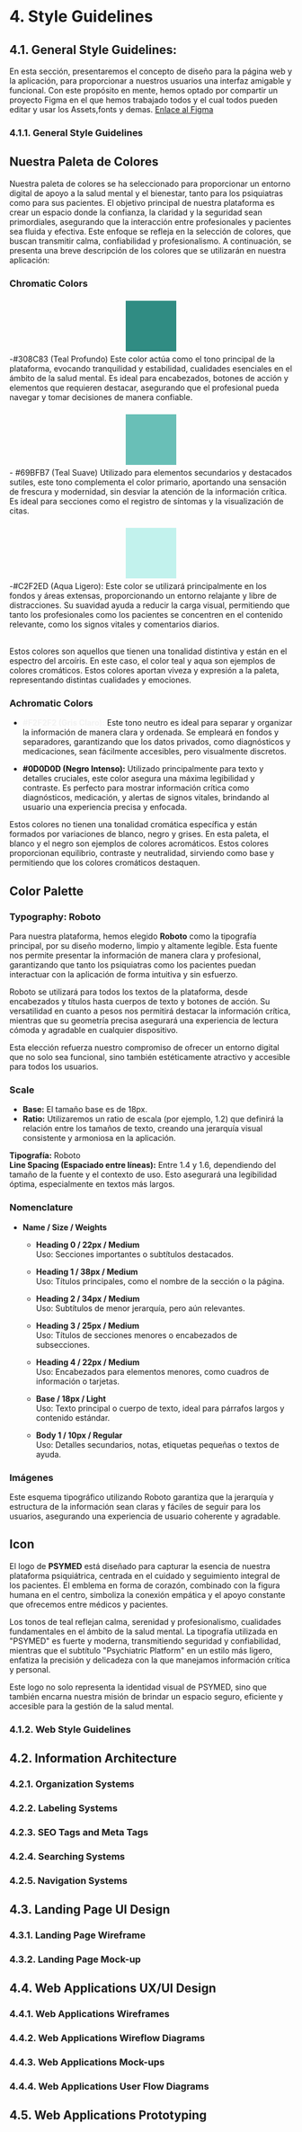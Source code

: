 # 4. Style Guidelines
## 4.1. General Style Guidelines: 
En esta sección, presentaremos el concepto de diseño para la página web y
la aplicación, para proporcionar a nuestros usuarios una interfaz amigable
y funcional. Con este propósito en mente, hemos optado por compartir un proyecto
Figma en el que hemos trabajado todos y el cual todos pueden editar y usar los
Assets,fonts y demas.
[Enlace al Figma](https://www.figma.com/design/WdMYexswCo2IFZE3tdsAJs/Open-Source-y-App-Web?node-id=61-79&t=ajW613l5JyQTJqL4-1)
### 4.1.1. General Style Guidelines
## Nuestra Paleta de Colores

Nuestra paleta de colores se ha seleccionado para proporcionar un 
entorno digital de apoyo a la salud mental y el bienestar, tanto para 
los psiquiatras como para sus pacientes. El objetivo principal de 
nuestra plataforma es crear un espacio donde la confianza, la claridad 
y la seguridad sean primordiales, asegurando que la interacción entre 
profesionales y pacientes sea fluida y efectiva. Este enfoque se refleja
en la selección de colores, que buscan transmitir calma, confiabilidad y 
profesionalismo. A continuación, se presenta una breve descripción de los 
colores que se utilizarán en nuestra aplicación:

### Chromatic Colors
<div style="display: flex; justify-content: center; align-items: center; height: 100px;">
  <div style="width: 90px; height: 90px; background-color: #308C83;"></div>
</div>
-#308C83 (Teal Profundo) Este color actúa como el tono principal de la 
plataforma, evocando tranquilidad y estabilidad, cualidades esenciales 
en el ámbito de la salud mental. Es ideal para encabezados, botones de 
acción y elementos que requieren destacar, asegurando que el profesional 
pueda navegar y tomar decisiones de manera confiable.<br><br>

<div style="display: flex; justify-content: center; align-items: center; height: 100px;">
  <div style="width: 90px; height: 90px; background-color: #69BFB7;"></div>
</div>
- #69BFB7 (Teal Suave) Utilizado para elementos secundarios y destacados 
sutiles, este tono complementa el color primario, aportando una sensación
de frescura y modernidad, sin desviar la atención de la información crítica. Es ideal para 
secciones como el registro de síntomas y la visualización de citas.<br><br>

<div style="display: flex; justify-content: center; align-items: center; height: 100px;">
  <div style="width: 90px; height: 90px; background-color: #C2F2ED;"></div>
</div>
-#C2F2ED (Aqua Ligero): Este color se utilizará principalmente en los fondos y áreas extensas,
proporcionando un entorno relajante y libre de distracciones. Su 
suavidad ayuda a reducir la carga visual, permitiendo que tanto 
los profesionales como los pacientes se concentren en el contenido 
relevante, como los signos vitales y comentarios diarios.<br><br>

Estos colores son aquellos que tienen una tonalidad distintiva y están 
en el espectro del arcoíris. En este caso, el color teal y aqua son 
ejemplos de colores cromáticos. Estos colores aportan viveza y expresión
a la paleta, representando distintas cualidades y emociones.

### Achromatic Colors

- <span style="color:#F2F2F2;">**#F2F2F2 (Gris Claro):**</span> Este tono neutro es ideal para separar y organizar la información de manera clara y ordenada. Se empleará en fondos y separadores, garantizando que los datos privados, como diagnósticos y medicaciones, sean fácilmente accesibles, pero visualmente discretos.

- <span style="color:#0D0D0D;">**#0D0D0D (Negro Intenso):**</span> Utilizado principalmente para texto y detalles cruciales, este color asegura una máxima legibilidad y contraste. Es perfecto para mostrar información crítica como diagnósticos, medicación, y alertas de signos vitales, brindando al usuario una experiencia precisa y enfocada.

Estos colores no tienen una tonalidad cromática específica y están formados por variaciones de blanco, negro y grises. En esta paleta, el blanco y el negro son ejemplos de colores acromáticos. Estos colores proporcionan equilibrio, contraste y neutralidad, sirviendo como base y permitiendo que los colores cromáticos destaquen.

## Color Palette

### Typography: Roboto

Para nuestra plataforma, hemos elegido **Roboto** como la tipografía principal, por su diseño moderno, limpio y altamente legible. Esta fuente nos permite presentar la información de manera clara y profesional, garantizando que tanto los psiquiatras como los pacientes puedan interactuar con la aplicación de forma intuitiva y sin esfuerzo.

Roboto se utilizará para todos los textos de la plataforma, desde encabezados y títulos hasta cuerpos de texto y botones de acción. Su versatilidad en cuanto a pesos nos permitirá destacar la información crítica, mientras que su geometría precisa asegurará una experiencia de lectura cómoda y agradable en cualquier dispositivo.

Esta elección refuerza nuestro compromiso de ofrecer un entorno digital que no solo sea funcional, sino también estéticamente atractivo y accesible para todos los usuarios.

### Scale

- **Base:** El tamaño base es de 18px.
- **Ratio:** Utilizaremos un ratio de escala (por ejemplo, 1.2) que definirá la relación entre los tamaños de texto, creando una jerarquía visual consistente y armoniosa en la aplicación.

**Tipografía:** Roboto  
**Line Spacing (Espaciado entre líneas):** Entre 1.4 y 1.6, dependiendo del tamaño de la fuente y el contexto de uso. Esto asegurará una legibilidad óptima, especialmente en textos más largos.

### Nomenclature

- **Name / Size / Weights**

    - **Heading 0 / 22px / Medium**  
      Uso: Secciones importantes o subtítulos destacados.

    - **Heading 1 / 38px / Medium**  
      Uso: Títulos principales, como el nombre de la sección o la página.

    - **Heading 2 / 34px / Medium**  
      Uso: Subtítulos de menor jerarquía, pero aún relevantes.

    - **Heading 3 / 25px / Medium**  
      Uso: Títulos de secciones menores o encabezados de subsecciones.

    - **Heading 4 / 22px / Medium**  
      Uso: Encabezados para elementos menores, como cuadros de información o tarjetas.

    - **Base / 18px / Light**  
      Uso: Texto principal o cuerpo de texto, ideal para párrafos largos y contenido estándar.

    - **Body 1 / 10px / Regular**  
      Uso: Detalles secundarios, notas, etiquetas pequeñas o textos de ayuda.

### Imágenes

Este esquema tipográfico utilizando Roboto garantiza que la jerarquía y estructura de la información sean claras y fáciles de seguir para los usuarios, asegurando una experiencia de usuario coherente y agradable.

## Icon

El logo de **PSYMED** está diseñado para capturar la esencia de nuestra plataforma psiquiátrica, centrada en el cuidado y seguimiento integral de los pacientes. El emblema en forma de corazón, combinado con la figura humana en el centro, simboliza la conexión empática y el apoyo constante que ofrecemos entre médicos y pacientes.

Los tonos de teal reflejan calma, serenidad y profesionalismo, cualidades fundamentales en el ámbito de la salud mental. La tipografía utilizada en "PSYMED" es fuerte y moderna, transmitiendo seguridad y confiabilidad, mientras que el subtítulo "Psychiatric Platform" en un estilo más ligero, enfatiza la precisión y delicadeza con la que manejamos información crítica y personal.

Este logo no solo representa la identidad visual de PSYMED, sino que también encarna nuestra misión de brindar un espacio seguro, eficiente y accesible para la gestión de la salud mental.


### 4.1.2. Web Style Guidelines
    
## 4.2. Information Architecture

### 4.2.1. Organization Systems

### 4.2.2. Labeling Systems

### 4.2.3. SEO Tags and Meta Tags

### 4.2.4. Searching Systems

### 4.2.5. Navigation Systems

## 4.3. Landing Page UI Design

### 4.3.1. Landing Page Wireframe

### 4.3.2. Landing Page Mock-up

## 4.4. Web Applications UX/UI Design

### 4.4.1. Web Applications Wireframes

### 4.4.2. Web Applications Wireflow Diagrams

### 4.4.3. Web Applications Mock-ups

### 4.4.4. Web Applications User Flow Diagrams

## 4.5. Web Applications Prototyping
